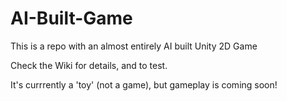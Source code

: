 # AI-Built-Game

This is a repo with an almost entirely AI built Unity 2D Game

Check the Wiki for details, and to test.

It's currrently a 'toy' (not a game), but gameplay is coming soon!
